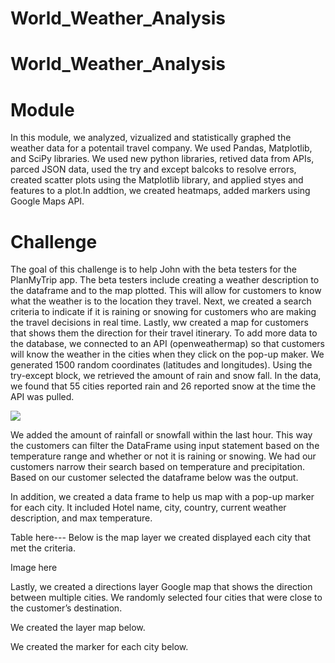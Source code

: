 # World_Weather_Analysis

# World_Weather_Analysis

# Module 
In this module, we analyzed, vizualized and statistically graphed the weather data for a potentail travel company. We used Pandas, Matplotlib, and SciPy libraries. We used new python libraries, retived data from APIs, parced JSON data, used the try and except balcoks to resolve errors, created scatter plots using the Matplotlib library, and applied styes and features to a plot.In addtion, we created heatmaps, added markers using Google Maps API. 


# Challenge

The goal of this challenge is to help John with the beta testers for the PlanMyTrip app. The beta testers include creating a weather description to the dataframe and to the map plotted. This will allow for customers to know what the weather is to the location they travel. Next, we created a search criteria to indicate if it is raining or snowing for customers who are making the travel decisions in real time. Lastly, ww created a map for customers that shows them the direction for their travel itinerary. 
To add more data to the database, we connected to an API (openweathermap) so that customers will know the weather in the cities when they click on the pop-up maker. We generated 1500 random coordinates (latitudes and longitudes). Using the try-except block, we retrieved the amount of rain and snow fall. In the data, we found that 55 cities reported rain and 26 reported snow at the time the API was pulled.

![](Data/Fig1.png)

We added the amount of rainfall or snowfall within the last hour. This way the customers can filter the DataFrame using input statement based on the temperature range and whether or not it is raining or snowing. We had our customers narrow their search based on temperature and precipitation. Based on our customer selected the dataframe below was the output.

In addition, we created a data frame to help us map with a pop-up marker for each city. It included Hotel name, city, country, current weather description, and max temperature.


Table here---
Below is the map layer we created displayed each city that met the criteria. 

Image here 



Lastly, we created a directions layer Google map that shows the direction between multiple cities. We randomly selected four cities that were close to the customer’s destination. 

We created the layer map below.

We created the marker for each city below. 

